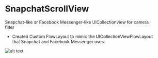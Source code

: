 # SnapchatScrollView
Snapchat-like or Facebook Messenger-like UICollectionview for camera filter 

- Created Custom FlowLayout to mimic the UICollectionViewFlowLayout that Snapchat and Facebook Messenger uses.

![alt text](/images/snapchatcollectionview.gif)